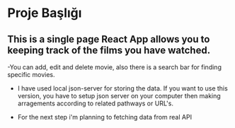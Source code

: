 
# Proje Başlığı

This is a single page React App allows you to keeping track of the films you have watched.
-
-You can add, edit and delete movie, also there is a search bar for finding specific movies.
- I have used local json-server for storing the data. If you want to use this version, you have to setup json server on your computer then making arragements according to related pathways or URL's.

- For the next step i'm planning to fetching data from real API





  